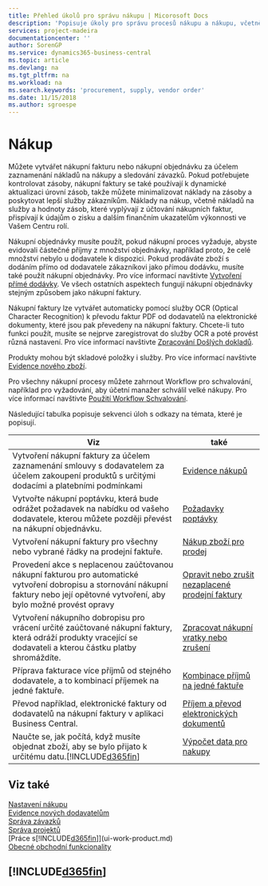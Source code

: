 ```yaml
---
title: Přehled úkolů pro správu nákupu | Micorosoft Docs
description: 'Popisuje úkoly pro správu procesů nákupu a nákupu, včetně způsobu práce nákupních faktur a nákupních objednávek.'
services: project-madeira
documentationcenter: ''
author: SorenGP
ms.service: dynamics365-business-central
ms.topic: article
ms.devlang: na
ms.tgt_pltfrm: na
ms.workload: na
ms.search.keywords: 'procurement, supply, vendor order'
ms.date: 11/15/2018
ms.author: sgroespe
---
```

# <a name="purchasing"></a>Nákup
Můžete vytvářet nákupní fakturu nebo nákupní objednávku za účelem zaznamenání nákladů na nákupy a sledování závazků. Pokud potřebujete kontrolovat zásoby, nákupní faktury se také používají k dynamické aktualizaci úrovní zásob, takže můžete minimalizovat náklady na zásoby a poskytovat lepší služby zákazníkům. Náklady na nákup, včetně nákladů na služby a hodnoty zásob, které vyplývají z účtování nákupních faktur, přispívají k údajům o zisku a dalším finančním ukazatelům výkonnosti ve Vašem Centru rolí.

Nákupní objednávky musíte použít, pokud nákupní proces vyžaduje, abyste evidovali částečné příjmy z množství objednávky, například proto, že celé množství nebylo u dodavatele k dispozici. Pokud prodáváte zboží s dodáním přímo od dodavatele zákazníkovi jako přímou dodávku, musíte také použít nákupní objednávky. Pro více informací navštivte [Vytvoření přímé dodávky](sales-how-drop-shipment.md). Ve všech ostatních aspektech fungují nákupní objednávky stejným způsobem jako nákupní faktury.

Nákupní faktury lze vytvářet automaticky pomocí služby OCR (Optical Character Recognition) k převodu faktur PDF od dodavatelů na elektronické dokumenty, které jsou pak převedeny na nákupní faktury. Chcete-li tuto funkci použít, musíte se nejprve zaregistrovat do služby OCR a poté provést různá nastavení. Pro více informací navštivte [Zpracování Došlých dokladů](across-process-income-documents.md).      

Produkty mohou být skladové položky i služby. Pro více informací navštivte [Evidence nového zboží](inventory-how-register-new-items.md).

Pro všechny nákupní procesy můžete zahrnout Workflow pro schvalování, například pro vyžadování, aby účetní manažer schválil velké nákupy. Pro více informací navštivte [Použití Workflow Schvalování](across-how-use-approval-workflows.md).

Následující tabulka popisuje sekvenci úloh s odkazy na témata, které je popisují.

| Viz | také |
| --- | --- |
| Vytvoření nákupní faktury za účelem zaznamenání smlouvy s dodavatelem za účelem zakoupení produktů s určitými dodacími a platebními podmínkami |[Evidence nákupů](purchasing-how-record-purchases.md) |
|Vytvořte nákupní poptávku, která bude odrážet požadavek na nabídku od vašeho dodavatele, kterou můžete později převést na nákupní objednávku.|[Požadavky poptávky](purchasing-how-request-quotes.md)|
| Vytvoření nákupní faktury pro všechny nebo vybrané řádky na prodejní faktuře. |[Nákup zboží pro prodej](purchasing-how-purchase-products-sale.md) |
| Provedení akce s neplacenou zaúčtovanou nákupní fakturou pro automatické vytvoření dobropisu a stornování nákupní faktury nebo její opětovné vytvoření, aby bylo možné provést opravy |[Opravit nebo zrušit nezaplacené prodejní faktury](purchasing-how-correct-cancel-unpaid-purchase-invoices.md) |
| Vytvoření nákupního dobropisu pro vrácení určité zaúčtované nákupní faktury, která odráží produkty vracející se dodavateli a kterou částku platby shromáždíte. |[Zpracovat nákupní vratky nebo zrušení](purchasing-how-register-new-vendors.md) |
|Příprava fakturace více příjmů od stejného dodavatele, a to kombinací příjemek na jedné faktuře.|[Kombinace příjmů na jedné faktuře](purchasing-how-to-combine-receipts.md)|
|Převod například, elektronické faktury od dodavatelů na nákupní faktury v aplikaci Business Central.|[Příjem a převod elektronických dokumentů](purchasing-how-to-receive-and-convert-electronic-documents.md)|
| Naučte se, jak <x0 /> počítá, když musíte objednat zboží, aby se bylo přijato k určitému datu.[!INCLUDE[d365fin](includes/d365fin_md.md)]|[Výpočet data pro nakupy](purchasing-date-calculation-for-purchases.md)|

## <a name="see-also"></a>Viz také
[Nastavení nákupu](purchasing-setup-purchasing.md)  
[Evidence nových dodavatelům](purchasing-how-register-new-vendors.md)  
[Správa závazků](payables-manage-payables.md)  
[Správa projektů](projects-manage-projects.md)     
[Práce s[!INCLUDE[d365fin](includes/d365fin_md.md)]](ui-work-product.md)  
[Obecné obchodní funkcionality](ui-across-business-areas.md)

## [!INCLUDE[d365fin](includes/free_trial_md.md)]  
